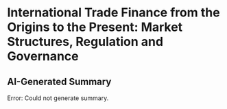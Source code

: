 # International Trade Finance from the Origins to the Present: Market   Structures, Regulation and Governance

## AI-Generated Summary

Error: Could not generate summary.